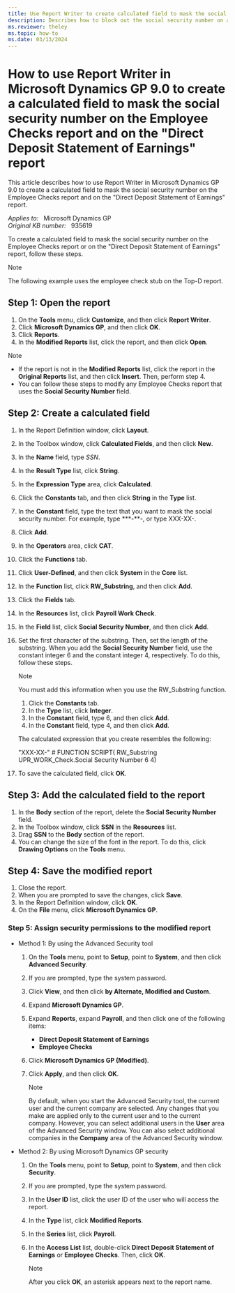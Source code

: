 ```yaml
---
title: Use Report Writer to create calculated field to mask the social security number
description: Describes how to block out the social security number on an employee checks report.
ms.reviewer: theley
ms.topic: how-to
ms.date: 03/13/2024
---
```

# How to use Report Writer in Microsoft Dynamics GP 9.0 to create a calculated field to mask the social security number on the Employee Checks report and on the "Direct Deposit Statement of Earnings" report

This article describes how to use Report Writer in Microsoft Dynamics GP 9.0 to create a calculated field to mask the social security number on the Employee Checks report and on the "Direct Deposit Statement of Earnings" report.

_Applies to:_ &nbsp; Microsoft Dynamics GP  
_Original KB number:_ &nbsp; 935619

To create a calculated field to mask the social security number on the Employee Checks report or on the "Direct Deposit Statement of Earnings" report, follow these steps.

> [!NOTE]
> The following example uses the employee check stub on the Top-D report.

## Step 1: Open the report

1. On the **Tools** menu, click **Customize**, and then click **Report Writer**.
2. Click **Microsoft Dynamics GP**, and then click **OK**.
3. Click **Reports**.
4. In the **Modified Reports** list, click the report, and then click **Open**.

> [!NOTE]
>
> - If the report is not in the **Modified Reports** list, click the report in the **Original Reports** list, and then click **Insert**. Then, perform step 4.
> - You can follow these steps to modify any Employee Checks report that uses the **Social Security Number** field.

## Step 2: Create a calculated field

1. In the Report Definition window, click **Layout**.
2. In the Toolbox window, click **Calculated Fields**, and then click **New**.
3. In the **Name** field, type *SSN*.
4. In the **Result Type** list, click **String**.
5. In the **Expression Type** area, click **Calculated**.
6. Click the **Constants** tab, and then click **String** in the **Type** list.
7. In the **Constant** field, type the text that you want to mask the social security number. For example, type \***-\**-, or type XXX-XX-.
8. Click **Add**.
9. In the **Operators** area, click **CAT**.
10. Click the **Functions** tab.
11. Click **User-Defined**, and then click **System** in the **Core** list.
12. In the **Function** list, click **RW_Substring**, and then click **Add**.
13. Click the **Fields** tab.
14. In the **Resources** list, click **Payroll Work Check**.
15. In the **Field** list, click **Social Security Number**, and then click **Add**.
16. Set the first character of the substring. Then, set the length of the substring. When you add the **Social Security Number** field, use the constant integer 6 and the constant integer 4, respectively. To do this, follow these steps.

    > [!NOTE]
    > You must add this information when you use the RW_Substring function.

    1. Click the **Constants** tab.
    2. In the **Type** list, click **Integer**.
    3. In the **Constant** field, type 6, and then click **Add**.
    4. In the **Constant** field, type 4, and then click **Add**.

    The calculated expression that you create resembles the following:

    "XXX-XX-" # FUNCTION SCRIPT( RW_Substring UPR_WORK_Check.Social Security Number 6 4)

17. To save the calculated field, click **OK**.

## Step 3: Add the calculated field to the report

1. In the **Body** section of the report, delete the **Social Security Number** field.
2. In the Toolbox window, click **SSN** in the **Resources** list.
3. Drag **SSN** to the **Body** section of the report.
4. You can change the size of the font in the report. To do this, click **Drawing Options** on the **Tools** menu.

## Step 4: Save the modified report

1. Close the report.
2. When you are prompted to save the changes, click **Save**.
3. In the Report Definition window, click **OK**.
4. On the **File** menu, click **Microsoft Dynamics GP**.

### Step 5: Assign security permissions to the modified report

- Method 1: By using the Advanced Security tool

    1. On the **Tools** menu, point to **Setup**, point to **System**, and then click **Advanced Security**.
    2. If you are prompted, type the system password.
    3. Click **View**, and then click **by Alternate, Modified and Custom**.
    4. Expand **Microsoft Dynamics GP**.
    5. Expand **Reports**, expand **Payroll**, and then click one of the following items:
       - **Direct Deposit Statement of Earnings**  
       - **Employee Checks**
    6. Click **Microsoft Dynamics GP (Modified)**.
    7. Click **Apply**, and then click **OK**.

        > [!NOTE]
        > By default, when you start the Advanced Security tool, the current user and the current company are selected. Any changes that you make are applied only to the current user and to the current company. However, you can select additional users in the **User** area of the Advanced Security window. You can also select additional companies in the **Company** area of the Advanced Security window.

- Method 2: By using Microsoft Dynamics GP security

    1. On the **Tools** menu, point to **Setup**, point to **System**, and then click **Security**.
    2. If you are prompted, type the system password.
    3. In the **User ID** list, click the user ID of the user who will access the report.
    4. In the **Type** list, click **Modified Reports**.
    5. In the **Series** list, click **Payroll**.
    6. In the **Access List** list, double-click **Direct Deposit Statement of Earnings** or **Employee Checks**. Then, click **OK**.

        > [!NOTE]
        > After you click **OK**, an asterisk appears next to the report name.
